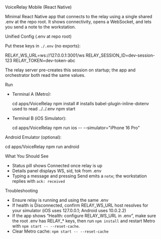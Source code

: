 VoiceRelay Mobile (React Native)

Minimal React Native app that connects to the relay using a single shared .env at the repo root. It shows connectivity, opens a WebSocket, and lets you send a note to the workstation.

Unified Config (.env at repo root)

Put these keys in `./.env` (no exports):

RELAY_WS_URL=ws://127.0.0.1:3001/ws
RELAY_SESSION_ID=dev-session-123
RELAY_TOKEN=dev-token-abc

The relay server pre-creates this session on startup; the app and orchestrator both read the same values.

Run

- Terminal A (Metro):

  cd apps/VoiceRelay
  npm install   # installs babel-plugin-inline-dotenv used to read ../../.env
  npm start

- Terminal B (iOS Simulator):

  cd apps/VoiceRelay
  npm run ios -- --simulator="iPhone 16 Pro"

Android Emulator (optional):

  cd apps/VoiceRelay
  npm run android

What You Should See

- Status pill shows Connected once relay is up
- Details panel displays WS, sid, tok from .env
- Typing a message and pressing Send emits a `note`; the workstation replies with `ack: received`

Troubleshooting

- Ensure relay is running and using the same .env
- If health is Disconnected, confirm RELAY_WS_URL host resolves for your simulator (iOS uses 127.0.0.1; Android uses 10.0.2.2)
- If the app shows “Health: configure RELAY_WS_URL in .env”, make sure the root .env has RELAY_* keys, then run `npm install` and restart Metro with `npm start -- --reset-cache`.
- Clear Metro cache: `npm start -- --reset-cache`
